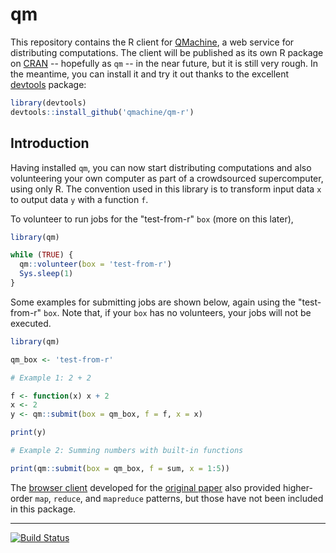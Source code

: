 qm
==

This repository contains the R client for [QMachine](https://www.qmachine.org),
a web service for distributing computations. The client will be published as
its own R package on [CRAN](http://cran.r-project.org) -- hopefully as `qm` --
in the near future, but it is still very rough. In the meantime, you can
install it and try it out thanks to the excellent
[devtools](https://github.com/hadley/devtools) package:

```r
library(devtools)
devtools::install_github('qmachine/qm-r')
```


Introduction
------------

Having installed `qm`, you can now start distributing computations and also
volunteering your own computer as part of a crowdsourced supercomputer, using
only R. The convention used in this library is to transform input data `x` to
output data `y` with a function `f`.

To volunteer to run jobs for the "test-from-r" `box` (more on this later), 

```r
library(qm)

while (TRUE) {
  qm::volunteer(box = 'test-from-r')
  Sys.sleep(1)
}
```


Some examples for submitting jobs are shown below, again using the
"test-from-r" `box`. Note that, if your `box` has no volunteers, your jobs will
not be executed.

```r
library(qm)

qm_box <- 'test-from-r'

# Example 1: 2 + 2

f <- function(x) x + 2
x <- 2
y <- qm::submit(box = qm_box, f = f, x = x)

print(y)

# Example 2: Summing numbers with built-in functions

print(qm::submit(box = qm_box, f = sum, x = 1:5))
```

The [browser client](https://github.com/qmachine/qm-browser-client) developed
for the  [original paper](http://www.biomedcentral.com/1471-2105/15/176) also
provided higher-order `map`, `reduce`, and `mapreduce` patterns, but those have
not been included in this package.

---

[![Build Status](https://travis-ci.org/qmachine/qm-r.png?branch=master)](https://travis-ci.org/qmachine/qm-r)

